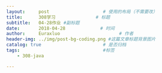 ```yaml
---
layout:     post                    # 使用的布局（不需要改）
title:      308学习               # 标题 
subtitle:   04-28作业 #副标题
date:       2018-04-28             # 时间
author:     Euraxluo                      # 作者
header-img: ../img/post-bg-coding.png #这篇文章标题背景图片
catalog: true                       # 是否归档
tags:                               #标签
    - 308-java

---
```


